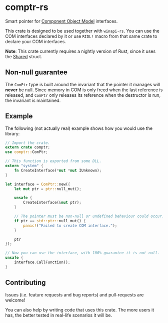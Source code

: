 # comptr-rs
Smart pointer for [Component Object Model](https://msdn.microsoft.com/en-us/library/windows/desktop/ms680573(v=vs.85).aspx) interfaces.

This crate is designed to be used together with `winapi-rs`. You can use the COM interfaces declared by it or use
`RIDL!` macro from that same crate to declare your COM interfaces.

**Note**: This crate currently requires a nightly version of Rust, since it uses the [Shared](https://doc.rust-lang.org/std/ptr/struct.Shared.html) struct.

## Non-null guarantee
The `ComPtr` type is built around the invariant that the pointer it manages will **never** be null. Since memory in COM is only freed when the last reference is released, and `ComPtr` only releases its reference when the destructor is run, the invariant is maintained.

## Example
The following (not actually real) example shows how you would use the library:

```rust
// Import the crate.
extern crate comptr;
use comptr::ComPtr;

// This function is exported from some DLL.
extern "system" {
    fn CreateInterface(*mut *mut IUnknown);
}

let interface = ComPtr::new({
    let mut ptr = ptr::null_mut();

    unsafe {
        CreateInterface(&mut ptr);
    }

    // The pointer must be non-null or undefined behaviour could occur.
    if ptr == std::ptr::null_mut() {
        panic!("Failed to create COM interface.");
    }

    ptr
});

// Now you can use the interface, with 100% guarantee it is not null.
unsafe {
    interface.CallFunction();
}
```

## Contributing
Issues (i.e. feature requests and bug reports) and pull-requests are welcome!

You can also help by writing code that uses this crate. The more users it has,
the better tested in real-life scenarios it will be.
